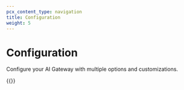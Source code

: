 ```yaml
---
pcx_content_type: navigation
title: Configuration
weight: 5
---
```


# Configuration

Configure your AI Gateway with multiple options and customizations.

{{<directory-listing showDescriptions="true">}}